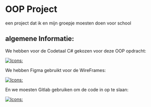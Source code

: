 # OOP Project

een project dat ik en mijn groepje moesten doen voor school

## algemene Informatie:
We hebben voor de Codetaal C# gekozen voor deze OOP opdracht:

[![Icons:](https://skillicons.dev/icons?i=cs&theme=light&perline=4)]()


We hebben Figma gebruikt voor de WireFrames:

[![Icons:](https://skillicons.dev/icons?i=figma&theme=light&perline=4)]()


En we moesten Gitlab gebruiken om de code in op te slaan:

[![Icons:](https://skillicons.dev/icons?i=gitlab&theme=light&perline=4)]()

